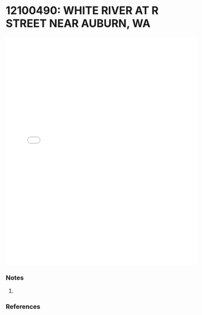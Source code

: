 # 12100490: WHITE RIVER AT R STREET NEAR AUBURN, WA

<iframe src="/_static/stations/12100490_fdc.html" width="100%" height="600" frameborder="0"></iframe>

### Notes
1. 

### References

